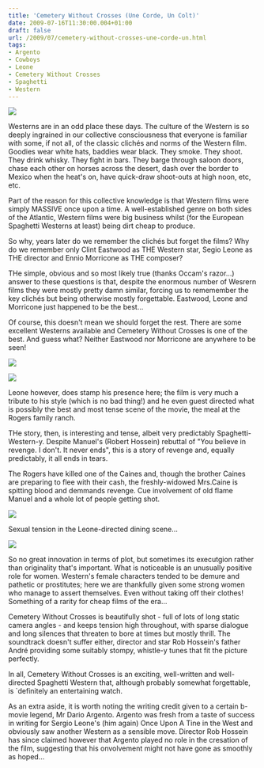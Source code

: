 ```yaml
---
title: 'Cemetery Without Crosses (Une Corde, Un Colt)'
date: 2009-07-16T11:30:00.004+01:00
draft: false
url: /2009/07/cemetery-without-crosses-une-corde-un.html
tags: 
- Argento
- Cowboys
- Leone
- Cemetery Without Crosses
- Spaghetti
- Western
---
```


![](/blogspot/AVvXsEjwMEOAghqIHX49wpW7XOseBZKSZ71vb7nlPvBDN6rmxT68dnrf_FssLIs71JZIiiNvmFI_KggMG_k4uYQ_MTVe4akXnl6um5lm6Rph1KzvLrF3K56TfCeINoCxArVhYM1TGk4RmcCWm14/s400/cemetery%20without%20crosses.jpg)  
  
Westerns are in an odd place these days. The culture of the Western is so deeply ingrained in our collective consciousness that everyone is familiar with some, if not all, of the classic clichés and norms of the Western film. Goodies wear white hats, baddies wear black. They smoke. They shoot. They drink whisky. They fight in bars. They barge through saloon doors, chase each other on horses across the desert, dash over the border to Mexico when the heat's on, have quick-draw shoot-outs at high noon, etc, etc.  
  
Part of the reason for this collective knowledge is that Western films were simply MASSIVE once upon a time. A well-established genre on both sides of the Atlantic, Western films were big business whilst (for the European Spaghetti Westerns at least) being dirt cheap to produce.  
  
So why, years later do we remember the clichés but forget the films? Why do we remember only Clint Eastwood as THE Western star, Segio Leone as THE director and Ennio Morricone as THE composer?  
  
THe simple, obvious and so most likely true (thanks Occam's razor...) answer to these questions is that, despite the enormous number of Wesrern films they were mostly pretty damn similar, forcing us to rememember the key clichés but being otherwise mostly forgettable. Eastwood, Leone and Morricone just happened to be the best...  
  
Of course, this doesn't mean we should forget the rest. There are some excellent Westerns available and Cemetery Without Crosses is one of the best. And guess what? Neither Eastwood nor Morricone are anywhere to be seen!  
  
![](/blogspot/AVvXsEj7E1LZB5wkRgp4pHrg9Zc6erR8-jLR9Av56O5GB-enMdeNq2BAnRtDqLzGL-_MmpSaYACb2GtWyKTtog_dYzxO4RDRQcQb6cy6two_Btbmyck_ewWxlxuIznnqZy1wMSnLL4ZbjF2223o/s400/vlcsnap-00001.jpg)  
  
![](/blogspot/AVvXsEgIrwYiRrqYsuecM1MlHJuvwzOqpKlCnXJwtC-rAcrtQJtkY9cEsVwFRhYFre1N2vhHT-ynoDenPx-pGXomOJ4lg5G9Sl1-xJjVMFKRaN1ncgFRVB0uQNkKOGvdyxWo2wNgZ5EoUl1ECs4/s400/vlcsnap-00002.jpg)  
  
Leone however, does stamp his presence here; the film is very much a tribute to his style (which is no bad thing!) and he even guest directed what is possibly the best and most tense scene of the movie, the meal at the Rogers family ranch.  
  
THe story, then, is interesting and tense, albeit very predictably Spaghetti-Western-y. Despite Manuel's (Robert Hossein) rebuttal of "You believe in revenge. I don't. It never ends", this is a story of revenge and, equally predictably, it all ends in tears.  
  
The Rogers have killed one of the Caines and, though the brother Caines are preparing to flee with their cash, the freshly-widowed Mrs.Caine is spitting blood and demmands revenge. Cue involvement of old flame Manuel and a whole lot of people getting shot.  
  

![](/blogspot/AVvXsEhBGQEQ15O3mFDdRaWPgeqJS-gxipERrxVNbL3ewQys1uqIjA7rFw6WIrztvhFwO5JLIDk27qoBxwKPe7utgM_j1KlRt-D2g38Flq6lY8E7zdrrKVaRrlyNo4ex_bCJL9WlURdGuRXMHew/s400/vlcsnap-00003.jpg)

Sexual tension in the Leone-directed dining scene...  

  
![](/blogspot/AVvXsEguwu7OYe4J5-Qddh3X8ENiXMzdkHPyu93mgA2XCQ_yluGsnoinSLiiS2cRLkLPG_HvLp7HFsdIcfmSqwDMU0sZylmrAObRRD6iu2LFZgbXnk_rL9Ur3TrBiXW9PbYTo_tflnupi7ryeIg/s400/vlcsnap-00004.jpg)  
  
So no great innovation in terms of plot, but sometimes its executgion rather than originality that's important. What is noticeable is an unusually positive role for women. Western's female characters tended to be demure and pathetic or prostitutes; here we are thankfully given some strong women who manage to assert themselves. Even without taking off their clothes! Something of a rarity for cheap films of the era...  
  
Cemetery Without Crosses is beautifully shot - full of lots of long static camera angles - and keeps tension high throughout, with sparse dialogue and long silences that threaten to bore at times but mostly thrill. The soundtrack doesn't suffer either, director and star Rob Hossein's father André providing some suitably stompy, whistle-y tunes that fit the picture perfectly.  
  
In all, Cemetery Without Crosses is an exciting, well-written and well-directed Spaghetti Western that, although probably somewhat forgettable, is \`definitely an entertaining watch.  
  
As an extra aside, it is worth noting the writing credit given to a certain b-movie legend, Mr Dario Argento. Argento was fresh from a taste of success in writing for Sergio Leone's (him again) Once Upon A Tine in the West and obviously saw another Western as a sensible move. Director Rob Hossein has since claimed however that Argento played no role in the cresation of the film, suggesting that his onvolvement might not have gone as smoothly as hoped...